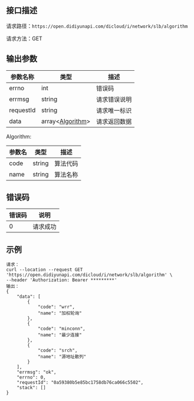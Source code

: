 ## 接口描述

请求路径：`https://open.didiyunapi.com/dicloud/i/network/slb/algorithm`

请求方法：GET

## 输出参数

| 参数名称  | 类型                            | 描述         |
| --------- | ------------------------------- | ------------ |
| errno     | int                             | 错误码       |
| errmsg    | string                          | 请求错误说明 |
| requestId | string                          | 请求唯一标识 |
| data      | array\<[Algorithm](#Algorithm)> | 请求返回数据 |

<span id="Algorithm"></span>
Algorithm:

| 参数名 | 类型   | 描述     |
| ------ | ------ | -------- |
| code   | string | 算法代码 |
| name   | string | 算法名称 |

## 错误码

| 错误码 | 说明     |
| ------ | -------- |
| 0      | 请求成功 |

## 示例

```
请求：
curl --location --request GET 'https://open.didiyunapi.com/dicloud/i/network/slb/algorithm' \
--header 'Authorization: Bearer *********'
输出：
{
    "data": [
        {
            "code": "wrr",
            "name": "加权轮询"
        },
        {
            "code": "minconn",
            "name": "最少连接"
        },
        {
            "code": "srch",
            "name": "源地址散列"
        }
    ],
    "errmsg": "ok",
    "errno": 0,
    "requestId": "0a59380b5e85bc1758db76ca066c5502",
    "stack": []
}
```